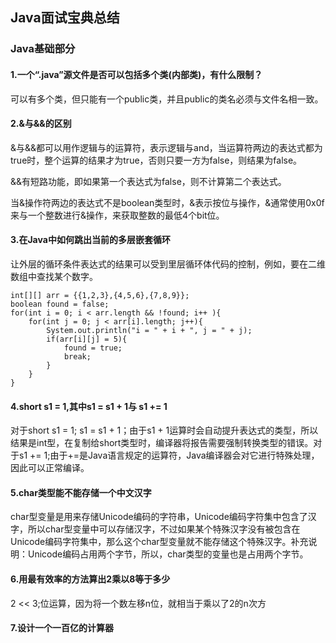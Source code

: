 ## Java面试宝典总结

### Java基础部分

#### 1.一个“.java”源文件是否可以包括多个类(内部类)，有什么限制？
可以有多个类，但只能有一个public类，并且public的类名必须与文件名相一致。

#### 2.&与&&的区别
&与&&都可以用作逻辑与的运算符，表示逻辑与and，当运算符两边的表达式都为true时，整个运算的结果才为true，否则只要一方为false，则结果为false。

&&有短路功能，即如果第一个表达式为false，则不计算第二个表达式。

当&操作符两边的表达式不是boolean类型时，&表示按位与操作，&通常使用0x0f来与一个整数进行&操作，来获取整数的最低4个bit位。

#### 3.在Java中如何跳出当前的多层嵌套循环
让外层的循环条件表达式的结果可以受到里层循环体代码的控制，例如，要在二维数组中查找某个数字。

```
int[][] arr = {{1,2,3},{4,5,6},{7,8,9}};
boolean found = false;
for(int i = 0; i < arr.length && !found; i++ ){
    for(int j = 0; j < arr[i].length; j++){
        System.out.println("i = " + i + ", j = " + j);
        if(arr[i][j] = 5){
            found = true;
            break;
        }
    }
}
```

#### 4.short s1 = 1,其中s1 = s1 + 1与 s1 += 1 
对于short s1 = 1; s1 = s1 + 1；由于s1 + 1运算时会自动提升表达式的类型，所以结果是int型，在复制给short类型时，编译器将报告需要强制转换类型的错误。对于s1 += 1;由于+=是Java语言规定的运算符，Java编译器会对它进行特殊处理，因此可以正常编译。

#### 5.char类型能不能存储一个中文汉字
char型变量是用来存储Unicode编码的字符串，Unicode编码字符集中包含了汉字，所以char型变量中可以存储汉字，不过如果某个特殊汉字没有被包含在Unicode编码字符集中，那么这个char型变量就不能存储这个特殊汉字。补充说明：Unicode编码占用两个字节，所以，char类型的变量也是占用两个字节。

#### 6.用最有效率的方法算出2乘以8等于多少
2 << 3;位运算，因为将一个数左移n位，就相当于乘以了2的n次方

#### 7.设计一个一百亿的计算器
